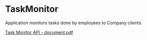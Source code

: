 # TaskMonitor
Application monitors tasks done by employees to Company clients. 

[Task Monitor API - document.pdf](https://github.com/IvicVladica/TaskMonitor/files/10978944/Task.Monitor.API.-.document.pdf)
